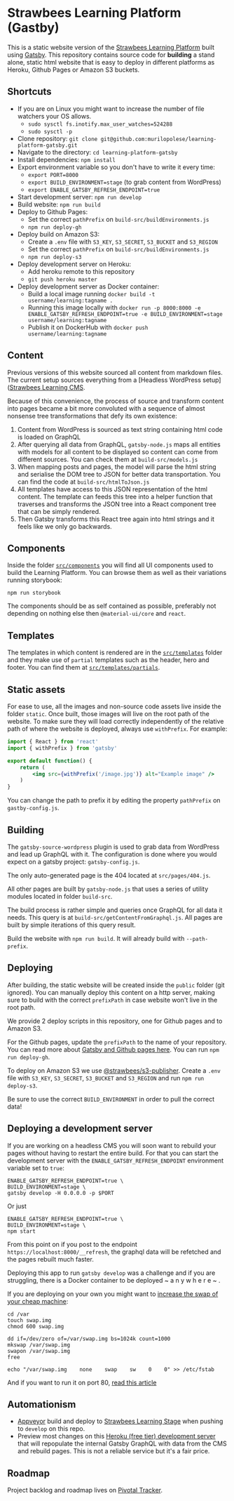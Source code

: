 # Strawbees Learning Platform (Gastby)

This is a static website version of the [Strawbees Learning Platform](https://learning.strawbees.com/) built using [Gatsby](https://www.gatsbyjs.org/). This repository contains source code for **building** a stand alone, static html website that is easy to deploy in different platforms as Heroku, Github Pages or Amazon S3 buckets.

## Shortcuts

- If you are on Linux you might want to increase the number of file watchers your OS allows.
	- `sudo sysctl fs.inotify.max_user_watches=524288`
	- `sudo sysctl -p`
- Clone repository: `git clone git@github.com:murilopolese/learning-platform-gatsby.git`
- Navigate to the directory: `cd learning-platform-gatsby`
- Install dependencies: `npm install`
- Export environment variable so you don't have to write it every time:
	- `export PORT=8000`
	- `export BUILD_ENVIRONMENT=stage` (to grab content from WordPress)
	- `export ENABLE_GATSBY_REFRESH_ENDPOINT=true`
- Start development server: `npm run develop`
- Build website: `npm run build`
- Deploy to Github Pages:
	- Set the correct `pathPrefix` on `build-src/buildEnvironments.js`
	- `npm run deploy-gh`
- Deploy build on Amazon S3:
	- Create a `.env` file with `S3_KEY`, `S3_SECRET`, `S3_BUCKET` and `S3_REGION`
	- Set the correct `pathPrefix` on `build-src/buildEnvironments.js`
	- `npm run deploy-s3`
- Deploy development server on Heroku:
	- Add heroku remote to this repository
	- `git push heroku master`
- Deploy development server as Docker container:
	- Build a local image running `docker build -t username/learning:tagname .`
	- Running this image locally with `docker run -p 8000:8000 -e ENABLE_GATSBY_REFRESH_ENDPOINT=true -e BUILD_ENVIRONMENT=stage username/learning:tagname`
	- Publish it on DockerHub with `docker push username/learning:tagname`

## Content

Previous versions of this website sourced all content from markdown files. The current setup sources everything from a [Headless WordPress setup]([Strawbees Learning CMS](https://github.com/strawbees/learning-cms).

Because of this convenience, the process of source and transform content into pages became a bit more convoluted with a sequence of almost nonsense tree transformations that defy its own existence:

1. Content from WordPress is sourced as text string containing html code is loaded on GraphQL
1. After querying all data from GraphQL, `gatsby-node.js` maps all entities with models for all content to be displayed so content can come from different sources. You can check them at `build-src/models.js`
1. When mapping posts and pages, the model will parse the html string and serialise the DOM tree to JSON for better data transportation. You can find the code at `build-src/htmlToJson.js`
1. All templates have access to this JSON representation of the html content. The template can feeds this tree into a helper function that traverses and transforms the JSON tree into a React component tree that can be simply rendered.
1. Then Gatsby transforms this React tree again into html strings and it feels like we only go backwards.

## Components

Inside the folder [`src/components`](https://github.com/murilopolese/learning-platform-gatsby/tree/develop/src/components) you will find all UI components used to build the Learning Platform. You can browse them as well as their variations running storybook:

```
npm run storybook
```

The components should be as self contained as possible, preferably not depending on nothing else then `@material-ui/core` and `react`.

## Templates

The templates in which content is rendered are in the [`src/templates`](https://github.com/murilopolese/learning-platform-gatsby/tree/develop/src/templates) folder and they make use of `partial` templates such as the header, hero and footer. You can find them at [`src/templates/partials`](https://github.com/murilopolese/learning-platform-gatsby/tree/develop/src/templates/partials).

## Static assets

For ease to use, all the images and non-source code assets live inside the folder `static`. Once built, those images will live on the root path of the website. To make sure they will load correctly independently of the relative path of where the website is deployed, always use `withPrefix`. For example:

```jsx
import { React } from 'react'
import { withPrefix } from 'gatsby'

export default function() {
	return (
		<img src={withPrefix('/image.jpg')} alt="Example image" />
	)
}
```

You can change the path to prefix it by editing the property `pathPrefix` on `gastby-config.js`.

## Building

The `gatsby-source-wordpress` plugin is used to grab data from WordPress and lead up GraphQL with it. The configuration is done where you would expect on a gatsby project: `gatsby-config.js`.

The only auto-generated page is the 404 located at `src/pages/404.js`.

All other pages are built by `gatsby-node.js` that uses a series of utility modules located in folder `build-src`.

The build process is rather simple and queries once GraphQL for all data it needs. This query is at `build-src/getContentFromGraphql.js`. All pages are built by simple iterations of this query result.

Build the website with `npm run build`. It will already build with `--path-prefix`.

## Deploying

After building, the static website will be created inside the `public` folder (git ignored). You can manually deploy this content on a http server, making sure to build with the correct `prefixPath` in case website won't live in the root path.

We provide 2 deploy scripts in this repository, one for Github pages and to Amazon S3.

For the Github pages, update the `prefixPath` to the name of your repository. You can read more about [Gatsby and Github pages here](https://www.gatsbyjs.org/docs/how-gatsby-works-with-github-pages/). You can run `npm run deploy-gh`.

To deploy on Amazon S3 we use [@strawbees/s3-publisher](https://github.com/strawbees/s3-publisher). Create a `.env` file with `S3_KEY`, `S3_SECRET`, `S3_BUCKET` and `S3_REGION` and run `npm run deploy-s3`.

Be sure to use the correct `BUILD_ENVIRONMENT` in order to pull the correct data!

## Deploying a development server

If you are working on a headless CMS you will soon want to rebuild your pages without having to restart the entire build. For that you can start the development server with the `ENABLE_GATSBY_REFRESH_ENDPOINT` environment variable set to `true`:

```
ENABLE_GATSBY_REFRESH_ENDPOINT=true \
BUILD_ENVIRONMENT=stage \
gatsby develop -H 0.0.0.0 -p $PORT
```

Or just

```
ENABLE_GATSBY_REFRESH_ENDPOINT=true \
BUILD_ENVIRONMENT=stage \
npm start
```

From this point on if you post to the endpoint `https://localhost:8000/__refresh`, the graphql data will be refetched and the pages rebuilt much faster.

Deploying this app to run `gatsby develop` was a challenge and if you are struggling, there is a Docker container to be deployed ~ a n y w h e r e ~ .

If you are deploying on your own you might want to [increase the swap of your cheap machine](http://dokku.viewdocs.io/dokku/getting-started/advanced-installation/#vms-with-less-than-1-gb-of-memory):

```
cd /var
touch swap.img
chmod 600 swap.img

dd if=/dev/zero of=/var/swap.img bs=1024k count=1000
mkswap /var/swap.img
swapon /var/swap.img
free

echo "/var/swap.img    none    swap    sw    0    0" >> /etc/fstab
```

And if you want to run it on port 80, [read this article](https://www.digitalocean.com/community/tutorials/how-to-use-pm2-to-setup-a-node-js-production-environment-on-an-ubuntu-vps#give-safe-user-permission-to-use-port-80)

## Automationism

- [Appveyor](https://ci.appveyor.com/project/strawbees/learning-platform-gatsby) build and deploy to [Strawbees Learning Stage](https://learning-stage.strawbees.com) when pushing to `develop` on this repo.
- Preview most changes on this [Heroku (free tier) development server](https://strawbees-learning-preview.herokuapp.com) that will repopulate the internal Gatsby GraphQL with data from the CMS and rebuild pages. This is not a reliable service but it's a fair price.

## Roadmap

Project backlog and roadmap lives on [Pivotal Tracker](https://www.pivotaltracker.com/n/projects/2422318).
